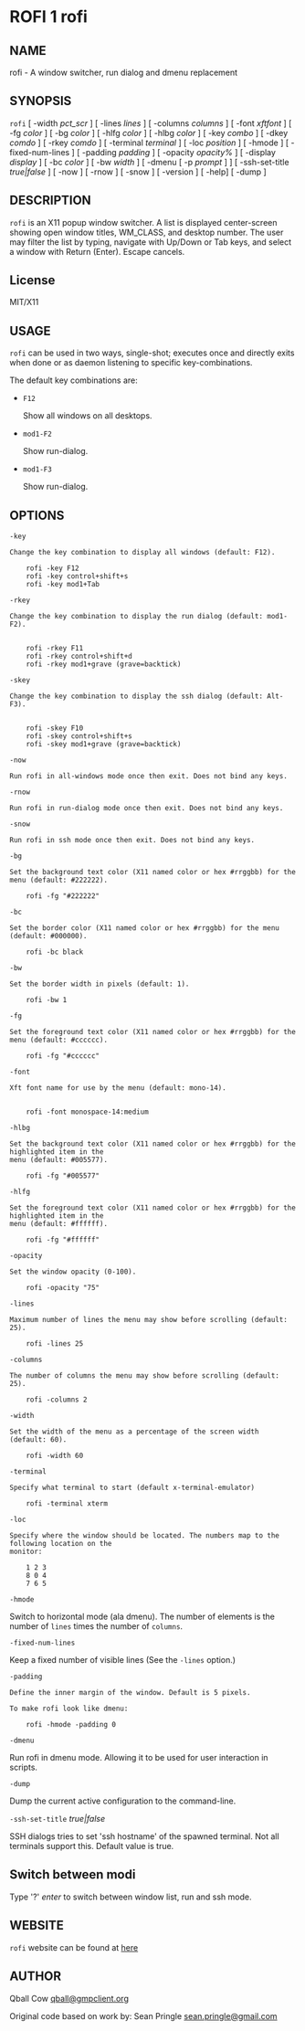 ROFI 1 rofi
===========

NAME
----

rofi - A window switcher, run dialog and dmenu replacement

SYNOPSIS
--------

`rofi` [ -width *pct_scr* ] [ -lines *lines* ] [ -columns *columns* ] [ -font *xftfont* ] [ -fg *color* ]
[ -bg *color* ] [ -hlfg *color* ] [ -hlbg *color* ] [ -key *combo* ] [ -dkey *comdo* ] [ -rkey *comdo* ]
[ -terminal *terminal* ] [ -loc *position* ] [ -hmode ] [ -fixed-num-lines ] [ -padding *padding* ]
[ -opacity *opacity%* ] [ -display *display* ] [ -bc *color* ] [ -bw *width* ] [ -dmenu [ -p *prompt* ] ]
[ -ssh-set-title *true|false* ] [ -now ] [ -rnow ] [ -snow ] [ -version ] [ -help] [ -dump ]

DESCRIPTION
-----------
`rofi` is an X11 popup window switcher. A list is displayed center-screen showing open window titles, WM_CLASS, and desktop number. 
The user may filter the list by typing, navigate with Up/Down or Tab keys, and select a window with Return (Enter). Escape cancels.

License
-------

MIT/X11

USAGE
-----

`rofi` can be used in two ways, single-shot; executes once and directly exits when done or as
daemon listening to specific key-combinations.

The default key combinations are:

* `F12`

   Show all windows on all desktops.

* `mod1-F2`

   Show run-dialog.

* `mod1-F3`

   Show run-dialog.


OPTIONS
-------
`-key`

    Change the key combination to display all windows (default: F12).

        rofi -key F12
        rofi -key control+shift+s
        rofi -key mod1+Tab


`-rkey`

    Change the key combination to display the run dialog (default: mod1-F2).


        rofi -rkey F11
        rofi -rkey control+shift+d
        rofi -rkey mod1+grave (grave=backtick)


`-skey`

    Change the key combination to display the ssh dialog (default: Alt-F3).


        rofi -skey F10
        rofi -skey control+shift+s
        rofi -skey mod1+grave (grave=backtick)


`-now`

    Run rofi in all-windows mode once then exit. Does not bind any keys.

`-rnow`

    Run rofi in run-dialog mode once then exit. Does not bind any keys.

`-snow`

    Run rofi in ssh mode once then exit. Does not bind any keys.

`-bg`

    Set the background text color (X11 named color or hex #rrggbb) for the menu (default: #222222).

        rofi -fg "#222222"


`-bc`

    Set the border color (X11 named color or hex #rrggbb) for the menu (default: #000000).

        rofi -bc black


`-bw`

    Set the border width in pixels (default: 1).

        rofi -bw 1


`-fg`

    Set the foreground text color (X11 named color or hex #rrggbb) for the menu (default: #cccccc).

        rofi -fg "#cccccc"

`-font`

    Xft font name for use by the menu (default: mono-14).


        rofi -font monospace-14:medium


`-hlbg`

    Set the background text color (X11 named color or hex #rrggbb) for the highlighted item in the
    menu (default: #005577).

        rofi -fg "#005577"


`-hlfg`

    Set the foreground text color (X11 named color or hex #rrggbb) for the highlighted item in the
    menu (default: #ffffff).

        rofi -fg "#ffffff"


`-opacity`

    Set the window opacity (0-100).

        rofi -opacity "75"

`-lines`

    Maximum number of lines the menu may show before scrolling (default: 25).

        rofi -lines 25

`-columns`

    The number of columns the menu may show before scrolling (default: 25).

        rofi -columns 2

`-width`

    Set the width of the menu as a percentage of the screen width (default: 60).

        rofi -width 60

`-terminal`

    Specify what terminal to start (default x-terminal-emulator)

        rofi -terminal xterm

`-loc`

    Specify where the window should be located. The numbers map to the following location on the
    monitor:

        1 2 3
        8 0 4
        7 6 5

`-hmode`

  Switch to horizontal mode (ala dmenu). The number of elements is the number of `lines` times the
  number of `columns`.

`-fixed-num-lines`

   Keep a fixed number of visible lines (See the `-lines` option.)

`-padding`

    Define the inner margin of the window. Default is 5 pixels.

    To make rofi look like dmenu:

        rofi -hmode -padding 0

`-dmenu`

  Run rofi in dmenu mode. Allowing it to be used for user interaction in scripts.

`-dump`

  Dump the current active configuration to the command-line.

`-ssh-set-title` *true|false*

  SSH dialogs tries to set 'ssh hostname' of the spawned terminal.
  Not all terminals support this.
  Default value is true.


Switch between modi
-------------------

Type '?' *enter* to switch between window list, run and ssh mode.

WEBSITE
-------

`rofi` website can be found at [here](https://davedavenport.github.io/rofi/)

AUTHOR
------
Qball Cow <qball@gmpclient.org>

Original code based on work by: Sean Pringle <sean.pringle@gmail.com>
